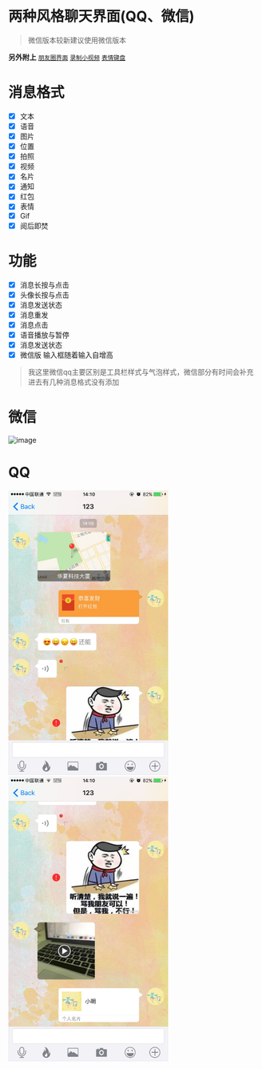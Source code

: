 # 两种风格聊天界面(QQ、微信)

>微信版本较新建议使用微信版本

**另外附上**
[`朋友圈界面`](https://github.com/CCSH/SHFriendTimeLineUI)
[`录制小视频`](https://github.com/CCSH/SHShortVideo)
[`表情键盘`](https://github.com/CCSH/SHEmotionKeyboard)

# 消息格式
- [x] 文本
- [x] 语音
- [x] 图片
- [x] 位置
- [x] 拍照
- [x] 视频
- [x] 名片
- [x] 通知
- [x] 红包
- [x] 表情
- [x] Gif
- [x] 阅后即焚
# 功能
- [x] 消息长按与点击
- [x] 头像长按与点击
- [x] 消息发送状态
- [x] 消息重发
- [x] 消息点击
- [x] 语音播放与暂停
- [x] 消息发送状态
- [x] 微信版 输入框随着输入自增高
>我这里微信qq主要区别是工具栏样式与气泡样式，微信部分有时间会补充进去有几种消息格式没有添加

# 微信
![image](https://github.com/CCSH/SHChatMessageUI/blob/master/SHChatUI(%E5%BE%AE%E4%BF%A1)/QQ20180702-183212-HD.gif)

# QQ
<img src="https://github.com/CCSH/SHChatMessageUI/blob/master/SHChatUI(QQ)/E4806C70A6A81336291D6785498A4FB5.jpg" width="320" height="569"/>
<img src="https://github.com/CCSH/SHChatMessageUI/blob/master/SHChatUI(QQ)/60413BA90CA7DBEB358B59655C5E8BE1.jpg" width="320" height="569"/>
